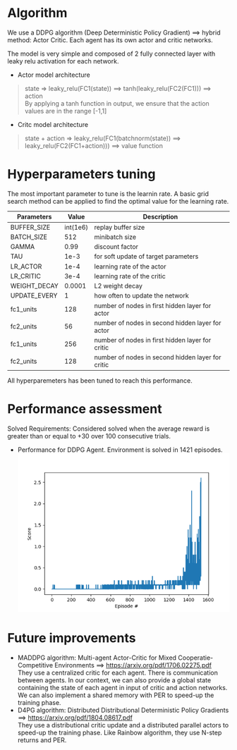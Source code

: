 # Algorithm
We use a DDPG algorithm (Deep Deterministic Policy Gradient) ==>  hybrid method: Actor Critic.
Each agent has its own actor and critic networks.

The model is very simple and composed of 2 fully connected layer with leaky relu activation for each network.

* Actor model architecture
> state => leaky_relu(FC1(state)) ==> tanh(leaky_relu(FC2(FC1))) ==> action \
By applying a tanh function in output, we ensure that the action values are in the range [-1,1]

* Critc model architecture
> state + action => leaky_relu(FC1(batchnorm(state)) ==> leaky_relu(FC2(FC1+action))) ==> value function

# Hyperparameters tuning
The most important parameter to tune is the learnin rate.
A basic grid search method can be applied to find the optimal value for the learning rate.

 Parameters | Value | Description
----------- | ----- | -----------
BUFFER_SIZE | int(1e6) | replay buffer size
BATCH_SIZE | 512 | minibatch size
GAMMA | 0.99 | discount factor
TAU | 1e-3 | for soft update of target parameters
LR_ACTOR | 1e-4 | learning rate of the actor
LR_CRITIC | 3e-4 | learning rate of the critic
WEIGHT_DECAY | 0.0001 | L2 weight decay
UPDATE_EVERY | 1 | how often to update the network
fc1_units | 128 | number of nodes in first hidden layer for actor
fc2_units | 56 | number of nodes in second hidden layer for actor
fc1_units |256 | number of nodes in first hidden layer for critic
fc2_units | 128 | number of nodes in second hidden layer for critic

All hyperparemeters has been tuned to reach this performance.

# Performance assessment

Solved Requirements: Considered solved when the average reward is greater than or equal to +30 over 100 consecutive trials.
  + Performance for DDPG Agent.
Environment is solved in 1421 episodes.
![alt text](https://github.com/Adrelf/DRL_Multi_agents/blob/master/images/training_performance.png)

# Future improvements
  - MADDPG algorithm: Multi-agent Actor-Critic for Mixed Cooperatie-Competitive Environments ==> https://arxiv.org/pdf/1706.02275.pdf <br/>
  They use a centralized critic for each agent. There is communication between agents. In our context, we can also provide a global state containing the state of each agent in input of critic and action networks. We can also implement a shared memory with PER to speed-up the training phase.
  - D4PG algorithm: Distributed Distributional Deterministic Policy Gradients ==> https://arxiv.org/pdf/1804.08617.pdf <br/>
  They use a distributional critic update and a distributed parallel actors to speed-up the training phase. Like Rainbow algorithm, they use N-step returns and PER.
  
